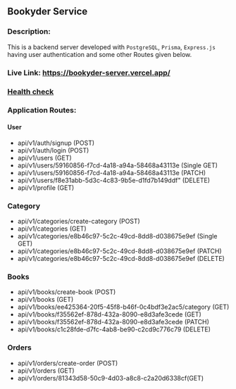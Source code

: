 ## Bookyder Service

### Description:

This is a backend server developed with `PostgreSQL`, `Prisma`, `Express.js` having user authentication and some other Routes given below.

### Live Link: https://bookyder-server.vercel.app/

### [Health check](https://bookyder-server.vercel.app/api/v1/health)

### Application Routes:

#### User

- api/v1/auth/signup (POST)
- api/v1/auth/login (POST)
- api/v1/users (GET)
- api/v1/users/59160856-f7cd-4a18-a94a-58468a43113e (Single GET)
- api/v1/users/59160856-f7cd-4a18-a94a-58468a43113e (PATCH)
- api/v1/users/f8e31abb-5d3c-4c83-9b5e-d1fd7b149ddf" (DELETE)
- api/v1/profile (GET)

### Category

- api/v1/categories/create-category (POST)
- api/v1/categories (GET)
- api/v1/categories/e8b46c97-5c2c-49cd-8dd8-d038675e9ef (Single GET)
- api/v1/categories/e8b46c97-5c2c-49cd-8dd8-d038675e9ef (PATCH)
- api/v1/categories/e8b46c97-5c2c-49cd-8dd8-d038675e9ef (DELETE)

### Books

- api/v1/books/create-book (POST)
- api/v1/books (GET)
- api/v1/books/ee425364-20f5-45f8-b46f-0c4bdf3e2ac5/category (GET)
- api/v1/books/f35562ef-878d-432a-8090-e8d3afe3cede (GET)
- api/v1/books/f35562ef-878d-432a-8090-e8d3afe3cede (PATCH)
- api/v1/books/c1c28fde-d7fc-4ab8-be90-c2cd9c776c79 (DELETE)

### Orders

- api/v1/orders/create-order (POST)
- api/v1/orders (GET)
- api/v1/orders/81343d58-50c9-4d03-a8c8-c2a20d6338cf(GET)
